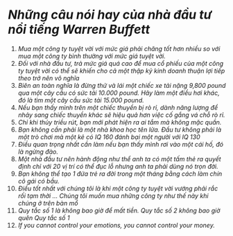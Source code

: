 # *Những câu nói hay của nhà đầu tư nổi tiếng Warren Buffett*
1. *Mua một công ty tuyệt vời với mức giá phải chăng tốt hơn nhiều so với mua một công ty bình thường với mức giá tuyệt vời.*
2. *Đối với nhà đầu tư, trả mức giá quá cao để mua cổ phiếu của một công ty tuyệt vời có thể sẽ khiến cho cả một thập kỷ kinh doanh thuận lợi tiếp theo trở nên vô nghĩa*
3. *Biên an toàn nghĩa là đừng thử và lái một chiếc xe tải nặng 9,800 pound qua một cây cầu có sức tải 10.000 pound. Hãy làm một điều hơi khác, đó là tìm một cây cầu sức tải 15.000 pound.*
4. *Nếu bạn thấy mình trên một chiếc thuyền bị rò rỉ, dành năng lượng để nhảy sang chiếc thuyền khác sẽ hiệu quả hơn việc cố gắng vá chỗ rò rỉ.*
5. *Chỉ khi thủy triều rút, bạn mới phát hiện ra ai tắm mà không mặc quần.*
6. *Bạn không cần phải là một nhà khoa học tên lửa. Đầu tư không phải là một trò chơi mà một kẻ có IQ 160 đánh bại một người với IQ 130*
7. *Điều quan trọng nhất cần làm nếu bạn thấy mình rơi vào một cái hố, đó là ngừng đào.*
8. *Một nhà đầu tư nên hành động như thể anh ta có một tấm thẻ ra quyết định chỉ với 20 vị trí có thể đục lỗ nhưng anh ta phải dùng nó trọn đời.*
9. *Bạn không thể tạo 1 đứa trẻ ra đời trong một tháng bằng cách làm chín cô gái có bầu.*
10. *Điều tốt nhất với chúng tôi là khi một công ty tuyệt vời vướng phải rắc rối tạm thời … Chúng tôi muốn mua những công ty như thế này khi chúng ở trên bàn mổ*
11. *Quy tắc số 1 là không bao giờ để mất tiền. Quy tắc số 2 không bao giờ quên Quy tắc số 1*
12. *If you cannot control your emotions, you cannot control your money.*